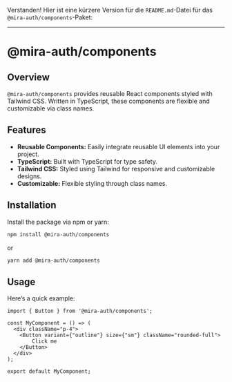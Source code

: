 Verstanden! Hier ist eine kürzere Version für die `README.md`-Datei für das `@mira-auth/components`-Paket:

---

# @mira-auth/components

## Overview

`@mira-auth/components` provides reusable React components styled with Tailwind CSS. Written in TypeScript, these components are flexible and customizable via class names.

## Features

- **Reusable Components:** Easily integrate reusable UI elements into your project.
- **TypeScript:** Built with TypeScript for type safety.
- **Tailwind CSS:** Styled using Tailwind for responsive and customizable designs.
- **Customizable:** Flexible styling through class names.

## Installation

Install the package via npm or yarn:

```bash
npm install @mira-auth/components
```

or

```bash
yarn add @mira-auth/components
```

## Usage

Here’s a quick example:

```tsx
import { Button } from '@mira-auth/components';

const MyComponent = () => (
  <div className="p-4">
    <Button variant={"outline"} size={"sm"} className="rounded-full">
        Click me
    </Button>
  </div>
);

export default MyComponent;
```